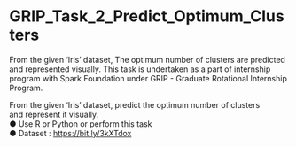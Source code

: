 # GRIP_Task_2_Predict_Optimum_Clusters
From the given ‘Iris’ dataset, The optimum number of clusters are predicted and represented visually.
This task is undertaken as a part of internship program with Spark Foundation under GRIP - Graduate Rotational Internship Program.  

From the given ‘Iris’ dataset, predict the optimum number of clusters  
and represent it visually.  
● Use R or Python or perform this task  
● Dataset : https://bit.ly/3kXTdox  
